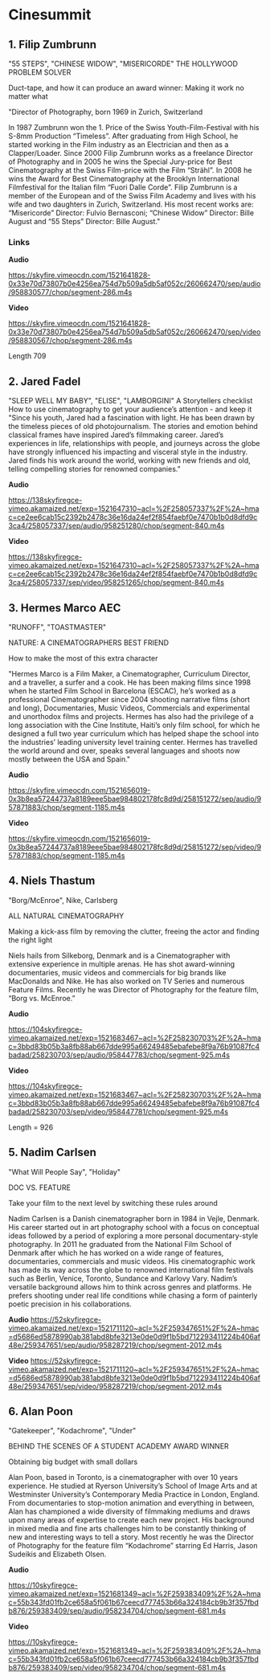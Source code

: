 # Cinesummit

## 1. Filip Zumbrunn

  "55 STEPS", "CHINESE WIDOW", "MISERICORDE"
  THE HOLLYWOOD PROBLEM SOLVER

  Duct-tape, and how it can produce an award winner: Making it work no matter what

  "Director of Photography, born 1969 in Zurich, Switzerland

  In 1987 Zumbrunn won the 1. Price of the Swiss Youth-Film-Festival with his S-8mm Production “Timeless”. After graduating from High School, he started working in the Film industry as an Electrician and then as a Clapper/Loader.
  Since 2000 Filip Zumbrunn works as a freelance Director of Photography and in 2005 he wins the Special Jury-price for Best Cinematography at the Swiss Film-price with the Film “Strähl”.  In 2008 he wins the Award for Best Cinematography at the Brooklyn International Filmfestival for the Italian film “Fuori Dalle Corde”.
  Filip Zumbrunn is a member of the European and of the Swiss Film Academy and lives with his wife and two daughters in Zurich, Switzerland.
  His most recent works are:  “Misericorde” Director: Fulvio Bernasconi;  “Chinese Widow” Director: Bille August and “55 Steps” Director: Bille August."
  ### Links
  **Audio**

  https://skyfire.vimeocdn.com/1521641828-0x33e70d73807b0e4256ea754d7b509a5db5af052c/260662470/sep/audio/958830577/chop/segment-286.m4s

  **Video**

  https://skyfire.vimeocdn.com/1521641828-0x33e70d73807b0e4256ea754d7b509a5db5af052c/260662470/sep/video/958830567/chop/segment-286.m4s

Length 709


## 2. Jared Fadel
  "SLEEP WELL MY BABY", "ELISE", "LAMBORGINI"
  A Storytellers checklist
  How to use cinematography to get your audience’s attention - and keep it
  "Since his youth, Jared had a fascination with light. He has been drawn by the timeless pieces of old photojournalism. The stories and emotion behind classical frames have inspired Jared’s filmmaking career. Jared’s experiences in life, relationships with people, and journeys across the globe have strongly influenced his impacting and visceral style in the industry. Jared finds his work around the world, working with new friends and old, telling compelling stories for renowned companies."

  **Audio**

  https://138skyfiregce-vimeo.akamaized.net/exp=1521647310~acl=%2F258057337%2F%2A~hmac=ce2ee6cab15c2392b2478c36e16da24ef2f854faebf0e7470b1b0d8dfd9c3ca4/258057337/sep/audio/958251280/chop/segment-840.m4s

  **Video**

  https://138skyfiregce-vimeo.akamaized.net/exp=1521647310~acl=%2F258057337%2F%2A~hmac=ce2ee6cab15c2392b2478c36e16da24ef2f854faebf0e7470b1b0d8dfd9c3ca4/258057337/sep/video/958251265/chop/segment-840.m4s


## 3. Hermes Marco AEC
  "RUNOFF", "TOASTMASTER"

  NATURE: A CINEMATOGRAPHERS BEST FRIEND

  How to make the most of this extra character

  "Hermes Marco is a Film Maker, a Cinematographer, Curriculum Director, and a traveller, a surfer and a cook. He has been making films since 1998 when he started Film School in Barcelona (ESCAC), he’s worked as a professional Cinematographer since 2004 shooting narrative films (short and long), Documentaries, Music Videos, Commercials and experimental and unorthodox films and projects. Hermes has also had the privilege of a long association with the Cine Institute, Haiti’s only film school, for which he designed a full two year curriculum which has helped shape the school into the industries’ leading university level training center.
  Hermes has travelled the world around and over, speaks several languages and shoots now mostly between the USA and Spain."

  **Audio**

  https://skyfire.vimeocdn.com/1521656019-0x3b8ea57244737a8189eee5bae984802178fc8d9d/258151272/sep/audio/957871883/chop/segment-1185.m4s

  **Video**

  https://skyfire.vimeocdn.com/1521656019-0x3b8ea57244737a8189eee5bae984802178fc8d9d/258151272/sep/video/957871883/chop/segment-1185.m4s


## 4. Niels Thastum
  "Borg/McEnroe", Nike, Carlsberg

  ALL NATURAL CINEMATOGRAPHY

  Making a kick-ass film by removing the clutter, freeing the actor and finding the right light

  Niels hails from Silkeborg, Denmark and is a Cinematographer with extensive experience in multiple arenas. He has shot award-winning documentaries, music videos and commercials for big brands like MacDonalds and Nike. He has also worked on TV Series and numerous Feature Films. Recently he was  Director of Photography for the feature film, “Borg vs. McEnroe.”

  **Audio**

  https://104skyfiregce-vimeo.akamaized.net/exp=1521683467~acl=%2F258230703%2F%2A~hmac=3bbd83b05b3a8fb88ab667dde995a66249485ebafebe8f9a76b91087fc4badad/258230703/sep/audio/958447783/chop/segment-925.m4s

  **Video**

  https://104skyfiregce-vimeo.akamaized.net/exp=1521683467~acl=%2F258230703%2F%2A~hmac=3bbd83b05b3a8fb88ab667dde995a66249485ebafebe8f9a76b91087fc4badad/258230703/sep/video/958447781/chop/segment-925.m4s

  Length = 926

## 5. Nadim Carlsen
  "What Will People Say", "Holiday"

  DOC VS. FEATURE

  Take your film to the next level by switching these rules around

  Nadim Carlsen is a Danish cinematographer born in 1984 in Vejle, Denmark. His career started out in art photography school with a focus on conceptual ideas followed by a period of exploring a more personal documentary-style photography.
  In 2011 he graduated from the National Film School of Denmark after which he has worked on a wide range of features, documentaries, commercials and music videos. His cinematographic work has made its way across the globe to renowned international film festivals such as Berlin, Venice, Toronto, Sundance and Karlovy Vary.
  Nadim’s versatile background allows him to think across genres and platforms. He prefers shooting under real life conditions while chasing a form of painterly poetic precision in his collaborations.

  **Audio**
  https://52skyfiregce-vimeo.akamaized.net/exp=1521711120~acl=%2F259347651%2F%2A~hmac=d5686ed5878990ab381abd8bfe3213e0de0d9f1b5bd712293411224b406af48e/259347651/sep/audio/958287219/chop/segment-2012.m4s

  **Video**
  https://52skyfiregce-vimeo.akamaized.net/exp=1521711120~acl=%2F259347651%2F%2A~hmac=d5686ed5878990ab381abd8bfe3213e0de0d9f1b5bd712293411224b406af48e/259347651/sep/video/958287219/chop/segment-2012.m4s


## 6. Alan Poon
"Gatekeeper", "Kodachrome", "Under"

BEHIND THE SCENES OF A STUDENT ACADEMY AWARD WINNER

Obtaining big budget with small dollars

Alan Poon, based in Toronto, is a cinematographer with over 10 years experience.  He studied at Ryerson University’s School of Image Arts and at Westminster University’s Contemporary Media Practice in London, England.
From documentaries to stop-motion animation and everything in between, Alan has championed a wide diversity of filmmaking mediums and draws upon many areas of expertise to create each new project.  His background in mixed media and fine arts challenges him to be constantly thinking of new and interesting ways to tell a story.
Most recently he was the Director of Photography for the feature film “Kodachrome” starring Ed Harris, Jason Sudeikis and Elizabeth Olsen.

**Audio**

https://10skyfiregce-vimeo.akamaized.net/exp=1521681349~acl=%2F259383409%2F%2A~hmac=55b343fd01fb2ce658a5f061b67ceecd777453b66a324184cb9b3f357fbdb876/259383409/sep/audio/958234704/chop/segment-681.m4s

**Video**

https://10skyfiregce-vimeo.akamaized.net/exp=1521681349~acl=%2F259383409%2F%2A~hmac=55b343fd01fb2ce658a5f061b67ceecd777453b66a324184cb9b3f357fbdb876/259383409/sep/video/958234704/chop/segment-681.m4s
